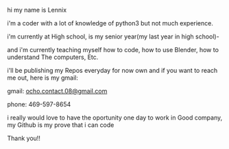 hi my name is Lennix 

i'm a coder with a lot of knowledge of python3 but not much experience.

i'm currently at High school, is my senior year(my last year in high school)-

and i'm currently teaching myself how to code, how to use Blender, how to understand The computers, Etc.

i'll be publishing my Repos everyday for now own and if you want to reach me out, here is my gmail:



gmail: ocho.contact.08@gmail.com

phone: 469-597-8654



i really would love to have the oportunity one day to work in Good company,
my Github is my prove that i can code

Thank you!!
